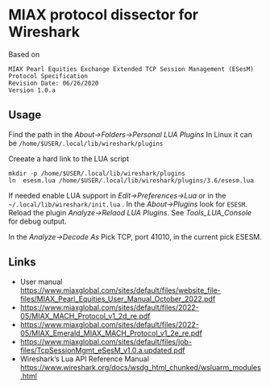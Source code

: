 # MIAX protocol dissector for Wireshark

Based on 

```
MIAX Pearl Equities Exchange Extended TCP Session Management (ESesM) Protocol Specification
Revision Date: 06/26/2020
Version 1.0.a
```

## Usage

Find the path in the _About->Folders->Personal LUA Plugins_
In Linux it can be `/home/$USER/.local/lib/wireshark/plugins`

Creeate a hard link to the LUA script

```
mkdir -p /home/$USER/.local/lib/wireshark/plugins
ln  esesm.lua /home/$USER/.local/lib/wireshark/plugins/3.6/esesm.lua
```

If needed enable LUA support in _Edit->Preferences->Lua_ or in the `~/.local/lib/wireshark/init.lua` . In the _About->Plugins_ look for `ESESM`. Reload the plugin _Analyze->Relaod LUA Plugins_.
See _Tools_LUA_Console_ for debug output.

In the _Analyze->Decode As_ Pick TCP, port 41010, in the current pick ESESM.


## Links

* User manual https://www.miaxglobal.com/sites/default/files/website_file-files/MIAX_Pearl_Equities_User_Manual_October_2022.pdf
* https://www.miaxglobal.com/sites/default/files/2022-05/MIAX_MACH_Protocol_v1_2d_re.pdf
* https://www.miaxglobal.com/sites/default/files/2022-05/MIAX_Emerald_MIAX_MACH_Protocol_v1_2e_re.pdf
* https://www.miaxglobal.com/sites/default/files/job-files/TcpSessionMgmt_eSesM_v1.0.a.updated.pdf
* Wireshark’s Lua API Reference Manual https://www.wireshark.org/docs/wsdg_html_chunked/wsluarm_modules.html
